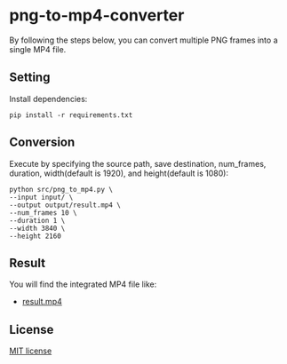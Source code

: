 # png-to-mp4-converter

By following the steps below, you can convert multiple PNG frames into a single MP4 file.

## Setting
Install dependencies:
```
pip install -r requirements.txt
```

## Conversion
Execute by specifying the source path, save destination, num_frames, duration, width(default is 1920), and height(default is 1080):
```
python src/png_to_mp4.py \
--input input/ \
--output output/result.mp4 \
--num_frames 10 \
--duration 1 \
--width 3840 \
--height 2160
```

## Result
You will find the integrated MP4 file like:
- [result.mp4](https://github.com/mozu-dev/png-to-mp4-converter/blob/main/output/result.mp4)

## License
[MIT license](https://github.com/mozu-dev/png-to-mp4-converter/blob/main/LICENSE)